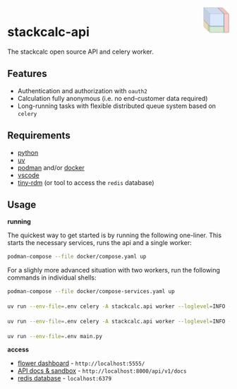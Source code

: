 <img src="https://github.com/stackcalc-project/stackcalc-api/blob/main/logo.png" align="right" width="60px" height="60px"/>

# stackcalc-api

The stackcalc open source API and celery worker.

## Features

- Authentication and authorization with `oauth2`
- Calculation fully anonymous (i.e. no end-customer data required)
- Long-running tasks with flexible distributed queue system based on `celery`

## Requirements

- [python](https://www.python.org/)
- [uv](https://docs.astral.sh/uv/)
- [podman](https://podman.io/) and/or [docker](https://www.docker.com/)
- [vscode](https://code.visualstudio.com/)
- [tiny-rdm](https://github.com/tiny-craft/tiny-rdm) (or tool to access the `redis` database)

## Usage

**running**

The quickest way to get started is by running the following one-liner. This starts the necessary services, runs the api and a single worker:

```bash
podman-compose --file docker/compose.yaml up
```

For a slighly more advanced situation with two workers, run the following commands in individual shells:

```bash
podman-compose --file docker/compose-services.yaml up

uv run --env-file=.env celery -A stackcalc.api worker --loglevel=INFO -n worker1@%h

uv run --env-file=.env celery -A stackcalc.api worker --loglevel=INFO -n worker1@%h

uv run --env-file=.env main.py
```

**access**

- [flower dashboard](http://localhost:5555/) - `http://localhost:5555/`
- [API docs & sandbox](http://localhost:8000/api/v1/docs) - `http://localhost:8000/api/v1/docs`
- [redis database](localhost:6379) - `localhost:6379`